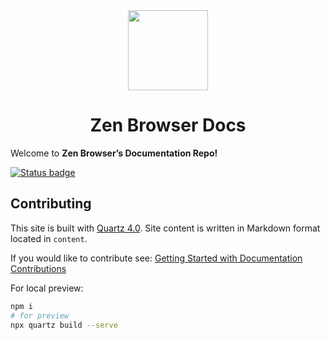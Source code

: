 <div align="center">
<picture>
    <img src="./logo.png" width="128px">
</picture>
</div>
<h1 align="center">
Zen Browser Docs
</h1>

Welcome to **Zen Browser’s Documentation Repo!** 

[![Status badge](https://img.shields.io/endpoint?url=https%3A%2F%2Fuptime.zen-browser.app%2Fshield-badges%2Fstatus.json&style=for-the-badge)](https://uptime.zen-browser.app/)

## Contributing

This site is built with [Quartz 4.0](https://quartz.jzhao.xyz/). Site content is written in Markdown format located in `content`. 

If you would like to contribute see: [Getting Started with Documentation Contributions](https://docs.zen-browser.app/contribute/docs)

For local preview:

```bash
npm i
# for preview
npx quartz build --serve
```
